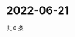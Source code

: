 # 2022-06-21

共 0 条

<!-- BEGIN WEIBO -->
<!-- 最后更新时间 Tue Jun 21 2022 10:54:48 GMT+0800 (China Standard Time) -->

<!-- END WEIBO -->
